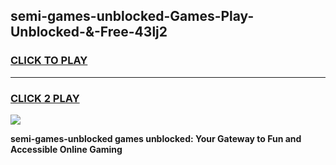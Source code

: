
## semi-games-unblocked-Games-Play-Unblocked-&-Free-43lj2
<h3>
<a href="https://premium76.site?title=semi-games-unblocked&ref=24A">CLICK TO PLAY</a></h3>
<hr>

<h3>
<a href="https://premium76.site?title=semi-games-unblocked&ref=24A">CLICK 2 PLAY</a>
  
</h3>

<a href="https://premium76.site?title=semi-games-unblocked&ref=24A"><img src="https://clearcache.store/games.png"></a>


**semi-games-unblocked games unblocked: Your Gateway to Fun and Accessible Online Gaming**

